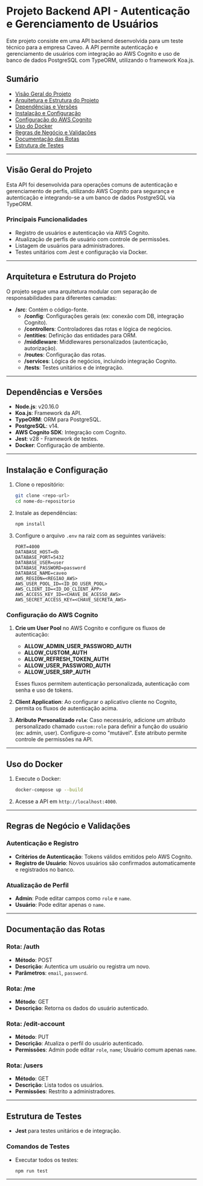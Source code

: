 
# Projeto Backend API - Autenticação e Gerenciamento de Usuários

Este projeto consiste em uma API backend desenvolvida para um teste técnico para a empresa Caveo. A API permite autenticação e gerenciamento de usuários com integração ao AWS Cognito e uso de banco de dados PostgreSQL com TypeORM, utilizando o framework Koa.js.

## Sumário

- [Visão Geral do Projeto](#visão-geral-do-projeto)
- [Arquitetura e Estrutura do Projeto](#arquitetura-e-estrutura-do-projeto)
- [Dependências e Versões](#dependências-e-versões)
- [Instalação e Configuração](#instalação-e-configuração)
- [Configuração do AWS Cognito](#configuração-do-aws-cognito)
- [Uso do Docker](#uso-do-docker)
- [Regras de Negócio e Validações](#regras-de-negócio-e-validações)
- [Documentação das Rotas](#documentação-das-rotas)
- [Estrutura de Testes](#estrutura-de-testes)

---

## Visão Geral do Projeto

Esta API foi desenvolvida para operações comuns de autenticação e gerenciamento de perfis, utilizando AWS Cognito para segurança e autenticação e integrando-se a um banco de dados PostgreSQL via TypeORM. 

### Principais Funcionalidades

- Registro de usuários e autenticação via AWS Cognito.
- Atualização de perfis de usuário com controle de permissões.
- Listagem de usuários para administradores.
- Testes unitários com Jest e configuração via Docker.

---

## Arquitetura e Estrutura do Projeto

O projeto segue uma arquitetura modular com separação de responsabilidades para diferentes camadas:

- **/src**: Contém o código-fonte.
  - **/config**: Configurações gerais (ex: conexão com DB, integração Cognito).
  - **/controllers**: Controladores das rotas e lógica de negócios.
  - **/entities**: Definição das entidades para ORM.
  - **/middleware**: Middlewares personalizados (autenticação, autorização).
  - **/routes**: Configuração das rotas.
  - **/services**: Lógica de negócios, incluindo integração Cognito.
  - **/tests**: Testes unitários e de integração.

---

## Dependências e Versões

- **Node.js**: v20.16.0
- **Koa.js**: Framework da API.
- **TypeORM**: ORM para PostgreSQL.
- **PostgreSQL**: v14.
- **AWS Cognito SDK**: Integração com Cognito.
- **Jest**: v28 - Framework de testes.
- **Docker**: Configuração de ambiente.

---

## Instalação e Configuração

1. Clone o repositório:
   ```bash
   git clone <repo-url>
   cd nome-do-repositorio
   ```

2. Instale as dependências:
   ```bash
   npm install
   ```

3. Configure o arquivo `.env` na raiz com as seguintes variáveis:
   ```plaintext
   PORT=4000
   DATABASE_HOST=db
   DATABASE_PORT=5432
   DATABASE_USER=user
   DATABASE_PASSWORD=password
   DATABASE_NAME=caveo
   AWS_REGION=<REGIAO_AWS>
   AWS_USER_POOL_ID=<ID_DO_USER_POOL>
   AWS_CLIENT_ID=<ID_DO_CLIENT_APP>
   AWS_ACCESS_KEY_ID=<CHAVE_DE_ACESSO_AWS>
   AWS_SECRET_ACCESS_KEY=<CHAVE_SECRETA_AWS>
   ```

### Configuração do AWS Cognito

1. **Crie um User Pool** no AWS Cognito e configure os fluxos de autenticação:

   - **ALLOW_ADMIN_USER_PASSWORD_AUTH**
   - **ALLOW_CUSTOM_AUTH**
   - **ALLOW_REFRESH_TOKEN_AUTH**
   - **ALLOW_USER_PASSWORD_AUTH**
   - **ALLOW_USER_SRP_AUTH**

   Esses fluxos permitem autenticação personalizada, autenticação com senha e uso de tokens.

2. **Client Application**: Ao configurar o aplicativo cliente no Cognito, permita os fluxos de autenticação acima.

3. **Atributo Personalizado `role`**: Caso necessário, adicione um atributo personalizado chamado `custom:role` para definir a função do usuário (ex: admin, user). Configure-o como "mutável". Este atributo permite controle de permissões na API.

---

## Uso do Docker

1. Execute o Docker:
   ```bash
   docker-compose up --build
   ```

2. Acesse a API em `http://localhost:4000`.

---

## Regras de Negócio e Validações

### Autenticação e Registro

- **Critérios de Autenticação**: Tokens válidos emitidos pelo AWS Cognito.
- **Registro de Usuário**: Novos usuários são confirmados automaticamente e registrados no banco.

### Atualização de Perfil

- **Admin**: Pode editar campos como `role` e `name`.
- **Usuário**: Pode editar apenas o `name`.

---

## Documentação das Rotas

### Rota: /auth
- **Método**: POST
- **Descrição**: Autentica um usuário ou registra um novo.
- **Parâmetros**: `email`, `password`.

### Rota: /me
- **Método**: GET
- **Descrição**: Retorna os dados do usuário autenticado.

### Rota: /edit-account
- **Método**: PUT
- **Descrição**: Atualiza o perfil do usuário autenticado.
- **Permissões**: Admin pode editar `role`, `name`; Usuário comum apenas `name`.

### Rota: /users
- **Método**: GET
- **Descrição**: Lista todos os usuários.
- **Permissões**: Restrito a administradores.

---

## Estrutura de Testes

- **Jest** para testes unitários e de integração.

### Comandos de Testes

- Executar todos os testes:
   ```bash
   npm run test
   ```

---
